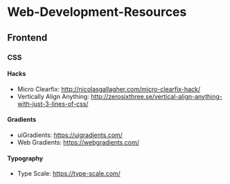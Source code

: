 # Web-Development-Resources

## Frontend

### CSS

#### Hacks

- Micro Clearfix: http://nicolasgallagher.com/micro-clearfix-hack/
- Vertically Align Anything: http://zerosixthree.se/vertical-align-anything-with-just-3-lines-of-css/

#### Gradients
- uiGradients: https://uigradients.com/
- Web Gradients: https://webgradients.com/

#### Typography
- Type Scale: https://type-scale.com/
